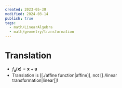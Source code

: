 ```yaml
---
created: 2023-05-30
modified: 2024-03-14
publish: true
tags:
  - math/LinearAlgebra
  - math/geometry/transformation
---
```

# Translation
- $f_{\mathbf{u}}(\mathbf{x}) = \mathbf{x} + \mathbf{u}$
- Translation is [[./affine function|affine]], not [[./linear transformation|linear]]!